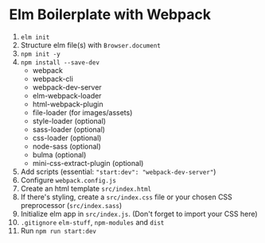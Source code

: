 # Elm Boilerplate with Webpack

1. `elm init`
2. Structure elm file(s) with `Browser.document`
3. `npm init -y`
4. `npm install --save-dev`
    - webpack
    - webpack-cli
    - webpack-dev-server
    - elm-webpack-loader
    - html-webpack-plugin
    - file-loader (for images/assets)
    - style-loader (optional)
    - sass-loader (optional)
    - css-loader (optional)
    - node-sass (optional)
    - bulma (optional)
    - mini-css-extract-plugin (optional)
5. Add scripts (essential: `"start:dev": "webpack-dev-server"`)
6. Configure `webpack.config.js`
7. Create an html template `src/index.html`
8. If there's styling, create a `src/index.css` file or your chosen CSS preprocessor (`src/index.sass`)
9. Initialize elm app in `src/index.js`. (Don't forget to import your CSS here)
10. `.gitignore` `elm-stuff`, `npm-modules` and `dist`
11. Run `npm run start:dev` 
